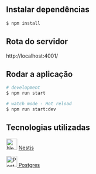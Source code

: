 ## Instalar dependências

```bash
$ npm install
```

## Rota do servidor

http://localhost:4001/

## Rodar a aplicação

```bash
# development
$ npm run start

# watch mode - Hot reload
$ npm run start:dev

```

## Tecnologias utilizadas

<img alt="Nestjs" width="30px" src="https://d33wubrfki0l68.cloudfront.net/e937e774cbbe23635999615ad5d7732decad182a/26072/logo-small.ede75a6b.svg">  <a aling="center" href="https://nestjs.com/" /> Nestjs

<img alt="Postgres" width="30px" src="https://www.postgresql.org/media/img/about/press/elephant.png"> <a aling="center" href="https://www.postgresql.org/" /> Postgres
